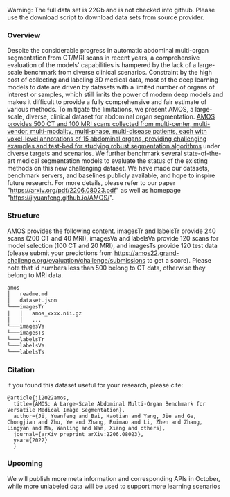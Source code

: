 Warning: The full data set is 22Gb and is not checked into github. Please use the download script to download data sets from source provider.

### Overview

Despite the considerable progress in automatic abdominal multi-organ segmentation from CT/MRI scans in recent years, a comprehensive evaluation of the models' capabilities is hampered by the lack of a large-scale benchmark from diverse clinical scenarios. Constraint by the high cost of collecting and labeling 3D medical data, most of the deep learning models to date are driven by datasets with a limited number of organs of interest or samples, which still limits the power of modern deep models and makes it difficult to provide a fully comprehensive and fair estimate of various methods. To mitigate the limitations, we present AMOS, a large-scale, diverse, clinical dataset for abdominal organ segmentation. <u>AMOS provides 500 CT and 100 MRI scans collected from multi-center, multi-vendor, multi-modality, multi-phase, multi-disease patients, each with voxel-level annotations of 15 abdominal organs, providing challenging examples and test-bed for studying robust segmentation algorithms</u> under diverse targets and scenarios. We further benchmark several state-of-the-art medical segmentation models to evaluate the status of the existing methods on this new challenging dataset. We have made our datasets, benchmark servers, and baselines publicly available, and hope to inspire future research.  For more details, please refer to our paper "https://arxiv.org/pdf/2206.08023.pdf" as well as homepage "https://jiyuanfeng.github.io/AMOS/".

### Structure

AMOS provides the following content. imagesTr and labelsTr provide 240 scans (200 CT and 40 MRI), imagesVa and labelsVa provide 120 scans for model selection (100 CT and 20 MRI), and imagesTs provide 120 test data (please submit your predictions from https://amos22.grand-challenge.org/evaluation/challenge/submissions to get a score). Please note that id numbers less than 500 belong to CT data, otherwise they belong to MRI data.

```bash
amos
│   readme.md
│   dataset.json
└───imagesTr
│   │   amos_xxxx.nii.gz
│   │   ...
└───imagesVa
└───imagesTs
└───labelsTr
└───labelsVa
└───labelsTs

```

### Citation

if you found this dataset useful for your research, please cite:

```
@article{ji2022amos,
  title={AMOS: A Large-Scale Abdominal Multi-Organ Benchmark for Versatile Medical Image Segmentation},
  author={Ji, Yuanfeng and Bai, Haotian and Yang, Jie and Ge, Chongjian and Zhu, Ye and Zhang, Ruimao and Li, Zhen and Zhang, Lingyan and Ma, Wanling and Wan, Xiang and others},
  journal={arXiv preprint arXiv:2206.08023},
  year={2022}
  }
```

### Upcoming

We will publish more meta information and corresponding APIs in October, while more unlabeled data will be used to support more learning scenarios